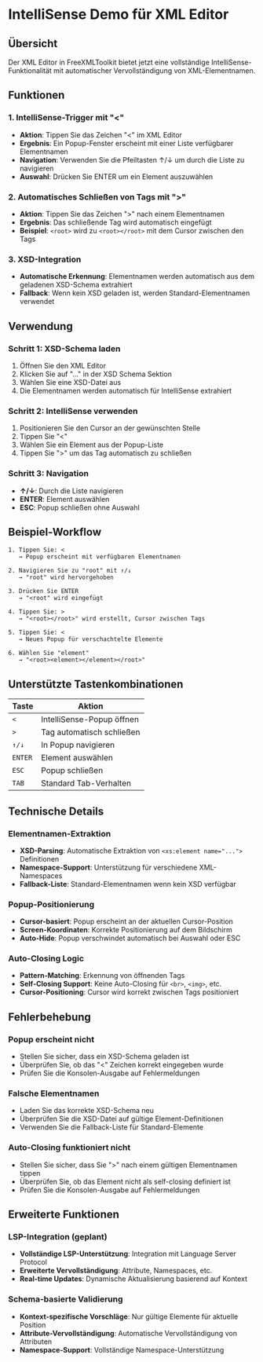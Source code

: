 # IntelliSense Demo für XML Editor

## Übersicht

Der XML Editor in FreeXMLToolkit bietet jetzt eine vollständige IntelliSense-Funktionalität mit automatischer
Vervollständigung von XML-Elementnamen.

## Funktionen

### 1. IntelliSense-Trigger mit "<"

- **Aktion**: Tippen Sie das Zeichen "<" im XML Editor
- **Ergebnis**: Ein Popup-Fenster erscheint mit einer Liste verfügbarer Elementnamen
- **Navigation**: Verwenden Sie die Pfeiltasten ↑/↓ um durch die Liste zu navigieren
- **Auswahl**: Drücken Sie ENTER um ein Element auszuwählen

### 2. Automatisches Schließen von Tags mit ">"

- **Aktion**: Tippen Sie das Zeichen ">" nach einem Elementnamen
- **Ergebnis**: Das schließende Tag wird automatisch eingefügt
- **Beispiel**: `<root>` wird zu `<root></root>` mit dem Cursor zwischen den Tags

### 3. XSD-Integration

- **Automatische Erkennung**: Elementnamen werden automatisch aus dem geladenen XSD-Schema extrahiert
- **Fallback**: Wenn kein XSD geladen ist, werden Standard-Elementnamen verwendet

## Verwendung

### Schritt 1: XSD-Schema laden

1. Öffnen Sie den XML Editor
2. Klicken Sie auf "..." in der XSD Schema Sektion
3. Wählen Sie eine XSD-Datei aus
4. Die Elementnamen werden automatisch für IntelliSense extrahiert

### Schritt 2: IntelliSense verwenden

1. Positionieren Sie den Cursor an der gewünschten Stelle
2. Tippen Sie "<"
3. Wählen Sie ein Element aus der Popup-Liste
4. Tippen Sie ">" um das Tag automatisch zu schließen

### Schritt 3: Navigation

- **↑/↓**: Durch die Liste navigieren
- **ENTER**: Element auswählen
- **ESC**: Popup schließen ohne Auswahl

## Beispiel-Workflow

```
1. Tippen Sie: <
   → Popup erscheint mit verfügbaren Elementnamen

2. Navigieren Sie zu "root" mit ↑/↓
   → "root" wird hervorgehoben

3. Drücken Sie ENTER
   → "<root" wird eingefügt

4. Tippen Sie: >
   → "<root></root>" wird erstellt, Cursor zwischen Tags

5. Tippen Sie: <
   → Neues Popup für verschachtelte Elemente

6. Wählen Sie "element"
   → "<root><element></element></root>"
```

## Unterstützte Tastenkombinationen

| Taste   | Aktion                    |
|---------|---------------------------|
| `<`     | IntelliSense-Popup öffnen |
| `>`     | Tag automatisch schließen |
| `↑/↓`   | In Popup navigieren       |
| `ENTER` | Element auswählen         |
| `ESC`   | Popup schließen           |
| `TAB`   | Standard Tab-Verhalten    |

## Technische Details

### Elementnamen-Extraktion

- **XSD-Parsing**: Automatische Extraktion von `<xs:element name="...">` Definitionen
- **Namespace-Support**: Unterstützung für verschiedene XML-Namespaces
- **Fallback-Liste**: Standard-Elementnamen wenn kein XSD verfügbar

### Popup-Positionierung

- **Cursor-basiert**: Popup erscheint an der aktuellen Cursor-Position
- **Screen-Koordinaten**: Korrekte Positionierung auf dem Bildschirm
- **Auto-Hide**: Popup verschwindet automatisch bei Auswahl oder ESC

### Auto-Closing Logic

- **Pattern-Matching**: Erkennung von öffnenden Tags
- **Self-Closing Support**: Keine Auto-Closing für `<br>`, `<img>`, etc.
- **Cursor-Positioning**: Cursor wird korrekt zwischen Tags positioniert

## Fehlerbehebung

### Popup erscheint nicht

- Stellen Sie sicher, dass ein XSD-Schema geladen ist
- Überprüfen Sie, ob das "<" Zeichen korrekt eingegeben wurde
- Prüfen Sie die Konsolen-Ausgabe auf Fehlermeldungen

### Falsche Elementnamen

- Laden Sie das korrekte XSD-Schema neu
- Überprüfen Sie die XSD-Datei auf gültige Element-Definitionen
- Verwenden Sie die Fallback-Liste für Standard-Elemente

### Auto-Closing funktioniert nicht

- Stellen Sie sicher, dass Sie ">" nach einem gültigen Elementnamen tippen
- Überprüfen Sie, ob das Element nicht als self-closing definiert ist
- Prüfen Sie die Konsolen-Ausgabe auf Fehlermeldungen

## Erweiterte Funktionen

### LSP-Integration (geplant)

- **Vollständige LSP-Unterstützung**: Integration mit Language Server Protocol
- **Erweiterte Vervollständigung**: Attribute, Namespaces, etc.
- **Real-time Updates**: Dynamische Aktualisierung basierend auf Kontext

### Schema-basierte Validierung

- **Kontext-spezifische Vorschläge**: Nur gültige Elemente für aktuelle Position
- **Attribute-Vervollständigung**: Automatische Vervollständigung von Attributen
- **Namespace-Support**: Vollständige Namespace-Unterstützung
